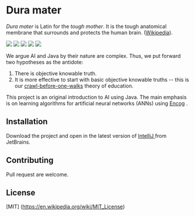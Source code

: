 # Dura mater
*Dura mater* is Latin for the *tough mother*. It is the tough anatomical membrane that surrounds and protects the human brain.
([Wikipedia](https://en.wikipedia.org/wiki/Dura_mater)).

![](https://badgen.net/badge/Java/1.16/FF0000?icon=github)
![](https://badgen.net/badge/Encog/3.4/6E86FF?icon=github)
![](https://badgen.net/badge/OpenNLP/1.9.3/1ED760)
![](https://badgen.net/badge/Maven/Bundled/FF00FF)
![](https://badgen.net/badge/Maintained/YES/FFFF00)

We argue AI and Java by their nature are complex.
Thus, we put forward two hypotheses as the antidote:
1. There is objective knowable truth.   
2. It is more effective to start with basic objective knowable truths -- this is our
   [crawl-before-one-walks](https://en.wiktionary.org/wiki/crawl_before_one_walks) theory of education.

This project is an original introduction to AI using Java.
The main emphasis is on learning algorithms for
artificial neural networks (ANNs) using [Encog](https://www.heatonresearch.com/encog/) .

## Installation
Download the project and open in the latest version of
[IntelliJ ](https://www.jetbrains.com/idea/download/?fromIDE=#section=windows)
from JetBrains.

## Contributing
Pull request are welcome.

## License
[MIT] (https://en.wikipedia.org/wiki/MIT_License)